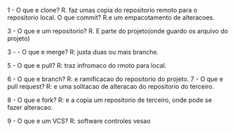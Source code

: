 1 - O que e clone?
R. faz umas copia do repositorio remoto para o repositorio local.
O que  commit?  R.e um empacotamento de alteracoes. 

3 - O que e um repositorio?  R. E parte do projeto(onde guardo os arquivo do projeto)

3 -  - O que e merge?  R: justa duas ou mais branche.

5 - O que e pull?  R: traz infromaco do rmoto para local.

6 - O que e branch?  R: e ramificacao do repositorio do projeto.
7 - O que e pull request?  R: e uma solitacao de alteracao do repositorio do terceiro.

8 - O que e fork?  R:  e a copia um repositorio de terceiro, onde pode se fazer alteracao.

9 - O que e um VCS? R: software controles vesao



